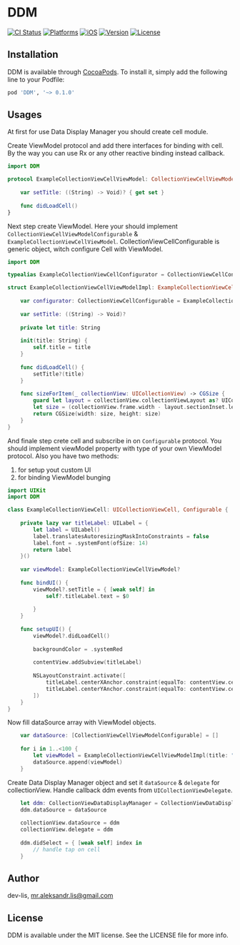 # DDM

[![CI Status](https://img.shields.io/travis/dev-lis/DDM.svg?style=flat)](https://travis-ci.org/dev-lis/DDM)
[![Platforms](https://img.shields.io/badge/Platforms-iOS-blue?style=flat-square)](https://developer.apple.com/macOS)
[![iOS](https://img.shields.io/badge/iOS-12.0-blue.svg)](https://developer.apple.com/iOS)
[![Version](https://img.shields.io/cocoapods/v/DDM.svg?style=flat)](https://cocoapods.org/pods/DDM)
[![License](https://img.shields.io/badge/licenses-MIT-red.svg)](https://opensource.org/licenses/MIT)

## Installation

DDM is available through [CocoaPods](https://cocoapods.org). To install
it, simply add the following line to your Podfile:

```ruby
pod 'DDM', '~> 0.1.0'
```

## Usages
At first for use Data Display Manager you should create cell module.

Create ViewModel protocol and add there interfaces for binding with cell. By the way you can use Rx or any other reactive binding instead callback.
```swift
import DDM

protocol ExampleCollectionViewCellViewModel: CollectionViewCellViewModelConfigurable {
    
    var setTitle: ((String) -> Void)? { get set }
    
    func didLoadCell()
}
```

Next step create ViewModel. Here your should implement `CollectionViewCellViewModelConfigurable` & `ExampleCollectionViewCellViewModel`. CollectionViewCellConfigurable is generic object, witch configure Cell with ViewModel.
```swift
import DDM

typealias ExampleCollectionViewCellConfigurator = CollectionViewCellConfigurator<ExampleCollectionViewCell, ExampleCollectionViewCellViewModel>

struct ExampleCollectionViewCellViewModelImpl: ExampleCollectionViewCellViewModel {
    
    var configurator: CollectionViewCellConfigurable = ExampleCollectionViewCellConfigurator()
    
    var setTitle: ((String) -> Void)?
    
    private let title: String
    
    init(title: String) {
        self.title = title
    }
    
    func didLoadCell() {
        setTitle?(title)
    }
    
    func sizeForItem(_ collectionView: UICollectionView) -> CGSize {
        guard let layout = collectionView.collectionViewLayout as? UICollectionViewFlowLayout else { return .zero }
        let size = (collectionView.frame.width - layout.sectionInset.left - layout.sectionInset.right - layout.minimumInteritemSpacing * 2) / 3
        return CGSize(width: size, height: size)
    }
}
```

And finale step crete cell and subscribe in on `Configurable` protocol. You should implement viewModel property with type of your own ViewModel protocol. Also you have two methods: 
1. for setup yout custom UI 
2. for binding ViewModel bunging
```swift
import UIKit
import DDM

class ExampleCollectionViewCell: UICollectionViewCell, Configurable {
    
    private lazy var titleLabel: UILabel = {
        let label = UILabel()
        label.translatesAutoresizingMaskIntoConstraints = false
        label.font = .systemFont(ofSize: 14)
        return label
    }()
    
    var viewModel: ExampleCollectionViewCellViewModel?
    
    func bindUI() {
        viewModel?.setTitle = { [weak self] in
            self?.titleLabel.text = $0
            
        }
    }
    
    func setupUI() {
        viewModel?.didLoadCell()
        
        backgroundColor = .systemRed
        
        contentView.addSubview(titleLabel)
        
        NSLayoutConstraint.activate([
            titleLabel.centerXAnchor.constraint(equalTo: contentView.centerXAnchor),
            titleLabel.centerYAnchor.constraint(equalTo: contentView.centerYAnchor)
        ])
    }
}
```

Now fill dataSource array with ViewModel objects.
```swift
    var dataSource: [CollectionViewCellViewModelConfigurable] = []
    
    for i in 1..<100 {
        let viewModel = ExampleCollectionViewCellViewModelImpl(title: "Example cell \(i)")
        dataSource.append(viewModel)
    }
```

Create Data Display Manager object and set it `dataSource` & `delegate` for collectionView. Handle callback ddm events from `UICollectionViewDelegate`.
```swift
    let ddm: CollectionViewDataDisplayManager = CollectionViewDataDisplayManagerImpl()
    ddm.dataSource = dataSource
    
    collectionView.dataSource = ddm
    collectionView.delegate = ddm
        
    ddm.didSelect = { [weak self] index in
        // handle tap on cell
    }
``` 

## Author

dev-lis, mr.aleksandr.lis@gmail.com

## License

DDM is available under the MIT license. See the LICENSE file for more info.
